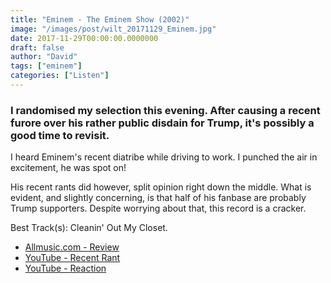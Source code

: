 ```yaml
---
title: "Eminem - The Eminem Show (2002)"
image: "/images/post/wilt_20171129_Eminem.jpg"
date: 2017-11-29T00:00:00.0000000
draft: false
author: "David"
tags: ["eminem"]
categories: ["Listen"]
---
```

### I randomised my selection this evening. After causing a recent furore over his rather public disdain for Trump, it's possibly a good time to revisit.

 I heard Eminem's recent diatribe while driving to work. I punched the air in excitement, he was spot on!  
  
His recent rants did however, split opinion right down the middle. What is evident, and slightly concerning, is that half of his fanbase are probably Trump supporters. Despite worrying about that, this record is a cracker.

 Best Track(s): Cleanin' Out My Closet.

-  [Allmusic.com - Review](https://www.allmusic.com/album/the-eminem-show-mw0000140333)
-  [YouTube - Recent Rant](https://www.youtube.com/watch?v=LunHybOKIjU)
-  [YouTube - Reaction](https://www.youtube.com/watch?v=gr5rbWWmgwI)